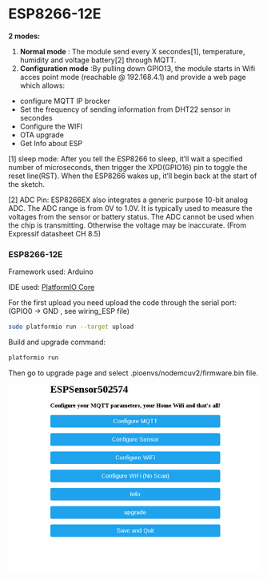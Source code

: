 # ESP8266-12E

**2 modes:**

1.  **Normal mode** : The module send every X secondes[1], temperature, humidity and voltage battery[2] through MQTT.
2.  **Configuration mode** :By pulling down GPIO13, the module starts in Wifi acces point mode (reachable @ 192.168.4.1) and provide a web page which allows:
  * configure MQTT IP brocker
  * Set the frequency of sending information from DHT22 sensor in secondes  
  * Configure the WIFI
  * OTA upgrade  
  * Get Info about ESP

[1] sleep mode: After you tell the ESP8266 to sleep, it’ll wait a specified number of microseconds, then trigger the XPD(GPIO16) pin to toggle the reset line(RST). When the ESP8266 wakes up, it’ll begin back at the start of the sketch.

[2] ADC Pin: ESP8266EX also integrates a generic purpose 10-bit analog ADC. The ADC range is from 0V to 1.0V. It is typically used to measure the voltages from the sensor or battery status. The ADC cannot be used when the chip is transmitting. Otherwise the voltage may be inaccurate. (From Expressif datasheet CH 8.5)

### ESP8266-12E

Framework used: Arduino

IDE used:
[PlatformIO Core](http://platformio.org/get-started/cli)

For the first upload you need upload the code through the serial port:
(GPIO0 -> GND , see wiring_ESP file)
```bash
sudo platformio run --target upload
```
Build and upgrade command:
``` bash
platformio run 
```
Then go to upgrade page and select .pioenvs/nodemcuv2/firmware.bin file.

![Alt text](./webpage.jpg)
